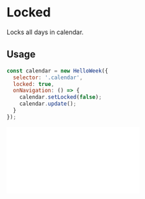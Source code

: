 # Locked

Locks all days in calendar.

## Usage

```js
const calendar = new HelloWeek({
  selector: '.calendar',
  locked: true,
  onNavigation: () => {
    calendar.setLocked(false);
    calendar.update();
  }
});
```

<iframe
    src="docs/v2/demos/07-locked.html"
    frameborder="no"
    allowfullscreen="allowfullscreen">
</iframe>
